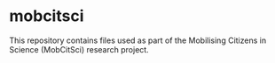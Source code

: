 # mobcitsci

This repository contains files used as part of the Mobilising Citizens in Science (MobCitSci) research project.
